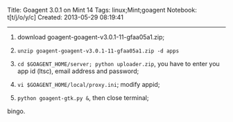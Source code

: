Title: Goagent 3.0.1 on Mint 14
Tags: linux;Mint;goagent
Notebook: t[t/j/o/y/c]
Created: 2013-05-29 08:19:41

------

1. download goagent-goagent-v3.0.1-11-gfaa05a1.zip;

1. `unzip goagent-goagent-v3.0.1-11-gfaa05a1.zip -d apps`

1. `cd $GOAGENT_HOME/server; python uploader.zip`, you have to enter you app id (ltsc), email address and password;

1. `vi $GOAGENT_HOME/local/proxy.ini`; modify appid;

1. `python goagent-gtk.py &`, then close terminal;

bingo.
